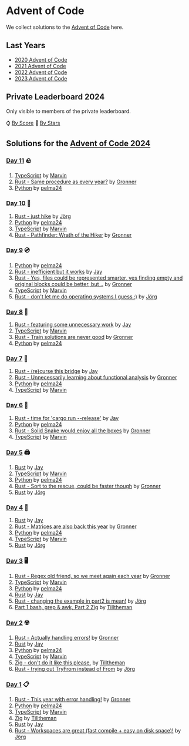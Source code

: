 # Advent of Code

We collect solutions to the [Advent of Code](https://adventofcode.com/) here.

## Last Years

- [2020 Advent of Code](2020.md)
- [2021 Advent of Code](2021.md)
- [2022 Advent of Code](2022.md)
- [2023 Advent of Code](2023.md)

## Private Leaderboard 2024

Only visible to members of the private leaderboard.

⌚ [By Score](https://adventofcode.com/2024/leaderboard/private/view/635843?order=local_score)
🌟 [By Stars](https://adventofcode.com/2024/leaderboard/private/view/635843?order=stars)

## Solutions for the [Advent of Code 2024](https://adventofcode.com/2024)

### [Day 11](https://adventofcode.com/2024/day/11) 🪨
1. [TypeScript](https://github.com/wrngwrld/advent-of-code/blob/master/aoc2024/src/day11/index.ts) by [Marvin]
1. [Rust - Same procedure as every year?](https://github.com/Gronner/aoc-2024/blob/master/src/day11/mod.rs) by [Gronner]
1. [Python](https://github.com/pelma24/AdventOfCode/blob/master/2024/day11.py) by [pelma24]

### [Day 10](https://adventofcode.com/2024/day/10) 🥾

1. [Rust - just hike](https://github.com/jgpr-code/aoc/blob/main/2024/rust/day10/src/main.rs) by [Jörg]
1. [Python](https://github.com/pelma24/AdventOfCode/blob/master/2024/day10.py) by [pelma24]
1. [TypeScript](https://github.com/wrngwrld/advent-of-code/blob/master/aoc2024/src/day10/index.ts) by [Marvin]
1. [Rust - Pathfinder: Wrath of the Hiker](https://github.com/Gronner/aoc-2024/blob/master/src/day10/mod.rs) by [Gronner]

### [Day 9](https://adventofcode.com/2024/day/9) 💿

1. [Python](https://github.com/pelma24/AdventOfCode/blob/master/2024/day9.py) by [pelma24]
1. [Rust - inefficient but it works](https://github.com/Scyak/aoc-2024/blob/main/src/days/day09.rs) by [Jay]
1. [Rust - Yes, files could be represented smarter, yes finding empty and original blocks could be better, but ..](https://github.com/Gronner/aoc-2024/blob/master/src/day9/mod.rs) by [Gronner]
1. [TypeScript](https://github.com/wrngwrld/advent-of-code/blob/master/aoc2024/src/day09/index.ts) by [Marvin]
1. [Rust - don't let me do operating systems I guess :)](https://github.com/jgpr-code/aoc/blob/main/2024/rust/day09/src/main.rs) by [Jörg]

### [Day 8](https://adventofcode.com/2024/day/8) 📡

1. [Rust - featuring some unnecessary work](https://github.com/Scyak/aoc-2024/blob/main/src/days/day08.rs) by [Jay]
1. [TypeScript](https://github.com/wrngwrld/advent-of-code/blob/master/aoc2024/src/day08/index.ts) by [Marvin]
1. [Rust - Train solutions are never good](https://github.com/Gronner/aoc-2024/blob/master/src/day8/mod.rs) by [Gronner]
1. [Python](https://github.com/pelma24/AdventOfCode/blob/master/2024/day8.py) by [pelma24]

### [Day 7](https://adventofcode.com/2024/day/7) 🌉

1. [Rust - (re)curse this bridge](https://github.com/Scyak/aoc-2024/blob/main/src/days/day07.rs) by [Jay]
1. [Rust - Unnecessarily learning about functional analysis](https://github.com/Gronner/aoc-2024/blob/master/src/day7/mod.rs) by [Gronner]
1. [Python](https://github.com/pelma24/AdventOfCode/blob/master/2024/day7.py) by [pelma24]
1. [TypeScript](https://github.com/wrngwrld/advent-of-code/blob/master/aoc2024/src/day07/index.ts) by [Marvin]

### [Day 6](https://adventofcode.com/2024/day/6) 👮

1. [Rust - time for 'cargo run --release'](https://github.com/Scyak/aoc-2024/blob/main/src/days/day06.rs) by [Jay]
1. [Python](https://github.com/pelma24/AdventOfCode/blob/master/2024/day6.py) by [pelma24]
1. [Rust - Solid Snake would enjoy all the boxes](https://github.com/Gronner/aoc-2024/blob/master/src/day6/mod.rs) by [Gronner]
1. [TypeScript](https://github.com/wrngwrld/advent-of-code/blob/master/aoc2024/src/day06/index.ts) by [Marvin]

### [Day 5](https://adventofcode.com/2024/day/5) 🖨️

1. [Rust](https://github.com/Scyak/aoc-2024/blob/main/src/days/day05.rs) by [Jay]
1. [TypeScript](https://github.com/wrngwrld/advent-of-code/blob/master/aoc2024/src/day05/index.ts) by [Marvin]
1. [Python](https://github.com/pelma24/AdventOfCode/blob/master/2024/day5.py) by [pelma24]
1. [Rust - Sort to the rescue, could be faster though](https://github.com/Gronner/aoc-2024/blob/master/src/day5/mod.rs) by [Gronner]
1. [Rust](https://github.com/jgpr-code/aoc/blob/main/2024/rust/day05/src/main.rs) by [Jörg]

### [Day 4](https://adventofcode.com/2024/day/4) 🔎

1. [Rust](https://github.com/Scyak/aoc-2024/blob/main/src/days/day04.rs) by [Jay]
1. [Rust - Matrices are also back this year](https://github.com/Gronner/aoc-2024/blob/master/src/day4/mod.rs) by [Gronner]
1. [Python](https://github.com/pelma24/AdventOfCode/blob/master/2024/day4.py) by [pelma24]
1. [TypeScript](https://github.com/wrngwrld/advent-of-code/blob/master/aoc2024/src/day04/index.ts) by [Marvin]
1. [Rust](https://github.com/jgpr-code/aoc/blob/main/2024/rust/day04/src/main.rs) by [Jörg]

### [Day 3](https://adventofcode.com/2024/day/3) 🖥️

1. [Rust - Regex old friend, so we meet again each year](https://github.com/Gronner/aoc-2024/blob/master/src/day3/mod.rs) by [Gronner]
1. [TypeScript](https://github.com/wrngwrld/advent-of-code/blob/master/aoc2024/src/day03/index.ts) by [Marvin]
1. [Python](https://github.com/pelma24/AdventOfCode/blob/master/2024/day3.py) by [pelma24]
1. [Rust](https://github.com/Scyak/aoc-2024/blob/main/src/days/day03.rs) by [Jay]
1. [Rust - changing the example in part2 is mean!](https://github.com/jgpr-code/aoc/blob/main/2024/rust/day03/src/main.rs) by [Jörg]
1. [Part 1 bash, grep & awk, Part 2 Zig](https://github.com/Tilltheman/AoC24/tree/main/day3) by [Tilltheman]

### [Day 2](https://adventofcode.com/2024/day/2) ☢️

1. [Rust - Actually handling errors!](https://github.com/Gronner/aoc-2024/blob/master/src/day2/mod.rs) by [Gronner]
1. [Rust](https://github.com/Scyak/aoc-2024/blob/main/src/days/day02.rs) by [Jay]
1. [Python](https://github.com/pelma24/AdventOfCode/blob/master/2024/day2.py) by [pelma24]
1. [TypeScript](https://github.com/wrngwrld/advent-of-code/blob/master/aoc2024/src/day02/index.ts) by [Marvin]
1. [Zig - don't do it like this please.](https://github.com/Tilltheman/AoC24/tree/main/day2) by [Tilltheman]
1. [Rust - trying out TryFrom instead of From](https://github.com/jgpr-code/aoc/blob/main/2024/rust/day02/src/main.rs) by [Jörg]

### [Day 1](https://adventofcode.com/2024/day/1) 📋

1. [Rust - This year with error handling!](https://github.com/Gronner/aoc-2024/blob/master/src/day1/mod.rs) by [Gronner]
1. [Python](https://github.com/pelma24/AdventOfCode/blob/master/2024/day1.py) by [pelma24]
1. [TypeScript](https://github.com/wrngwrld/advent-of-code/blob/master/aoc2024/src/day01/index.ts) by [Marvin]
1. [Zig](https://github.com/Tilltheman/AoC24/tree/main/day1) by [Tilltheman]
1. [Rust](https://github.com/Scyak/aoc-2024/blob/main/src/days/day01.rs) by [Jay]
1. [Rust - Workspaces are great (fast compile + easy on disk space)!](https://github.com/jgpr-code/aoc/blob/main/2024/rust/day01/src/main.rs) by [Jörg]

[Gronner]: https://github.com/Gronner
[pelma24]: https://github.com/pelma24
[Marvin]: https://github.com/wrngwrld
[Tilltheman]: https://github.com/Tilltheman
[Jay]: https://github.com/Scyak
[Jörg]: https://github.com/jgpr-code
